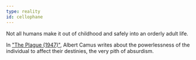 ```yaml
---
type: reality
id: cellophane
---
```


Not all humans make it out of childhood and safely into an orderly adult life.

In <a target="_blank" href="https://en.wikipedia.org/wiki/The_Plague">"The Plague (1947)"</a>, Albert Camus writes about the powerlessness of the individual to affect their destinies, the very pith of absurdism.